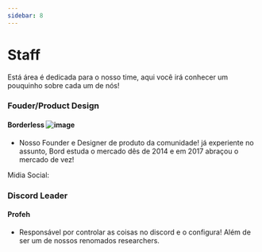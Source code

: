 ```yaml
--- 
sidebar: 8
---
```


# Staff
Está área é dedicada para o nosso time, aqui você irá conhecer um pouquinho sobre cada um de nós!

### Fouder/Product Design

#### **Borderless**  ![image](https://github.com/user-attachments/assets/41e15fc5-5b10-4173-996c-408f47bb5ace)

 - Nosso Founder e Designer de produto da comunidade! já experiente no assunto, Bord estuda o mercado dês de 2014 e em 2017 abraçou o mercado de vez!


Midia Social: 

### Discord Leader
#### Profeh
 - Responsável por controlar as coisas no discord e o configura! Além de ser um de nossos renomados researchers.



